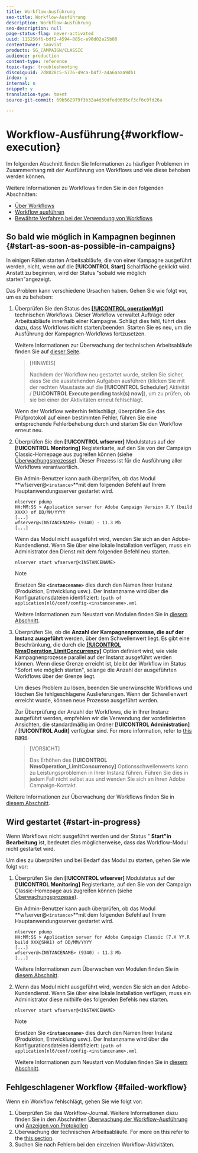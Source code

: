 ```yaml
---
title: Workflow-Ausführung
seo-title: Workflow-Ausführung
description: Workflow-Ausführung
seo-description: null
page-status-flag: never-activated
uuid: 115256f6-bdf2-4594-885c-e90d02a25b80
contentOwner: sauviat
products: SG_CAMPAIGN/CLASSIC
audience: production
content-type: reference
topic-tags: troubleshooting
discoiquuid: 7d8828c5-5776-49ca-b4f7-a4a6aaaa9db1
index: y
internal: n
snippet: y
translation-type: tm+mt
source-git-commit: 69b562979f3b32a4d30dfed0695cf3cf6c0fd26a

---
```



# Workflow-Ausführung{#workflow-execution}

Im folgenden Abschnitt finden Sie Informationen zu häufigen Problemen im Zusammenhang mit der Ausführung von Workflows und wie diese behoben werden können.

Weitere Informationen zu Workflows finden Sie in den folgenden Abschnitten:

* [Über Workflows](../../workflow/using/about-workflows.md)
* [Workflow ausführen](../../workflow/using/executing-a-workflow.md)
* [Bewährte Verfahren bei der Verwendung von Workflows](../../workflow/using/workflow-best-practices.md)

## So bald wie möglich in Kampagnen beginnen {#start-as-soon-as-possible-in-campaigns}

In einigen Fällen starten Arbeitsabläufe, die von einer Kampagne ausgeführt werden, nicht, wenn auf die **[!UICONTROL Start]** Schaltfläche geklickt wird. Anstatt zu beginnen, wird der Status &quot;sobald wie möglich starten&quot;angezeigt.

Das Problem kann verschiedene Ursachen haben. Gehen Sie wie folgt vor, um es zu beheben:

1. Überprüfen Sie den Status des [**[!UICONTROL operationMgt]**](../../workflow/using/campaign.md) technischen Workflows. Dieser Workflow verwaltet Aufträge oder Arbeitsabläufe innerhalb einer Kampagne. Schlägt dies fehl, führt dies dazu, dass Workflows nicht starten/beenden. Starten Sie es neu, um die Ausführung der Kampagnen-Workflows fortzusetzen.

   Weitere Informationen zur Überwachung der technischen Arbeitsabläufe finden Sie auf [dieser Seite](../../workflow/using/monitoring-technical-workflows.md).

   >[HINWEIS]
   >
   >Nachdem der Workflow neu gestartet wurde, stellen Sie sicher, dass Sie die ausstehenden Aufgaben ausführen (klicken Sie mit der rechten Maustaste auf die **[!UICONTROL Scheduler]** Aktivität / **[!UICONTROL Execute pending task(s) now]**), um zu prüfen, ob sie bei einer der Aktivitäten erneut fehlschlägt.

   Wenn der Workflow weiterhin fehlschlägt, überprüfen Sie das Prüfprotokoll auf einen bestimmten Fehler, führen Sie eine entsprechende Fehlerbehebung durch und starten Sie den Workflow erneut neu.

1. Überprüfen Sie den **[!UICONTROL wfserver]** Modulstatus auf der **[!UICONTROL Monitoring]** Registerkarte, auf den Sie von der Campaign Classic-Homepage aus zugreifen können (siehe [Überwachungsprozesse](../../production/using/monitoring-processes.md)). Dieser Prozess ist für die Ausführung aller Workflows verantwortlich.

   Ein Admin-Benutzer kann auch überprüfen, ob das Modul **wfserver@`<instance>`**mit dem folgenden Befehl auf Ihrem Hauptanwendungsserver gestartet wird.

   ```
   nlserver pdump
   HH:MM:SS > Application server for Adobe Campaign Version X.Y (build XXXX) of DD/MM/YYYY
   [...]
   wfserver@<INSTANCENAME> (9340) - 11.3 Mb
   [...]
   ```

   Wenn das Modul nicht ausgeführt wird, wenden Sie sich an den Adobe-Kundendienst. Wenn Sie über eine lokale Installation verfügen, muss ein Administrator den Dienst mit dem folgenden Befehl neu starten.

   ```
   nlserver start wfserver@<INSTANCENAME>
   ```

   >[!NOTE]
   >
   >Ersetzen Sie **`<instancename>`** dies durch den Namen Ihrer Instanz (Produktion, Entwicklung usw.). Der Instanzname wird über die Konfigurationsdateien identifiziert:
   >`[path of application]nl6/conf/config-<instancename>.xml`

   Weitere Informationen zum Neustart von Modulen finden Sie in [diesem Abschnitt](../../production/using/usual-commands.md#module-launch-commands).

1. Überprüfen Sie, ob die **Anzahl der Kampagnenprozesse, die auf der Instanz ausgeführt** werden, über dem Schwellenwert liegt. Es gibt eine Beschränkung, die durch die [**[!UICONTROL NmsOperation_LimitConcurrency]**](../../installation/using/configuring-campaign-options.md#campaign-e-workflow-management) Option definiert wird, wie viele Kampagnenprozesse parallel auf der Instanz ausgeführt werden können. Wenn diese Grenze erreicht ist, bleibt der Workflow im Status &quot;Sofort wie möglich starten&quot;, solange die Anzahl der ausgeführten Workflows über der Grenze liegt.

   Um dieses Problem zu lösen, beenden Sie unerwünschte Workflows und löschen Sie fehlgeschlagene Auslieferungen. Wenn der Schwellenwert erreicht wurde, können neue Prozesse ausgeführt werden.

   Zur Überprüfung der Anzahl der Workflows, die in Ihrer Instanz ausgeführt werden, empfehlen wir die Verwendung der vordefinierten Ansichten, die standardmäßig im Ordner **[!UICONTROL Administration]** / **[!UICONTROL Audit]** verfügbar sind. For more information, refer to [this page](../../workflow/using/monitoring-workflow-execution.md#filtering-workflows-status).

   >[VORSICHT]
   >
   >Das Erhöhen des **[!UICONTROL NmsOperation_LimitConcurrency]** Optionsschwellenwerts kann zu Leistungsproblemen in Ihrer Instanz führen. Führen Sie dies in jedem Fall nicht selbst aus und wenden Sie sich an Ihren Adobe Campaign-Kontakt.

Weitere Informationen zur Überwachung der Workflows finden Sie in [diesem Abschnitt](../../workflow/using/monitoring-workflow-execution.md).

## Wird gestartet {#start-in-progress}

Wenn Workflows nicht ausgeführt werden und der Status &quot; **Start&quot;in Bearbeitung** ist, bedeutet dies möglicherweise, dass das Workflow-Modul nicht gestartet wird.

Um dies zu überprüfen und bei Bedarf das Modul zu starten, gehen Sie wie folgt vor:

1. Überprüfen Sie den **[!UICONTROL wfserver]** Modulstatus auf der **[!UICONTROL Monitoring]** Registerkarte, auf den Sie von der Campaign Classic-Homepage aus zugreifen können (siehe [Überwachungsprozesse](../../production/using/monitoring-processes.md)).

   Ein Admin-Benutzer kann auch überprüfen, ob das Modul **wfserver@`<instance>`**mit dem folgenden Befehl auf Ihrem Hauptanwendungsserver gestartet wird.

   ```
   nlserver pdump
   HH:MM:SS > Application server for Adobe Campaign Classic (7.X YY.R build XXX@SHA1) of DD/MM/YYYY
   [...]
   wfserver@<INSTANCENAME> (9340) - 11.3 Mb
   [...]
   ```

   Weitere Informationen zum Überwachen von Modulen finden Sie in [diesem Abschnitt](../../production/using/usual-commands.md#monitoring-commands-).

1. Wenn das Modul nicht ausgeführt wird, wenden Sie sich an den Adobe-Kundendienst. Wenn Sie über eine lokale Installation verfügen, muss ein Administrator diese mithilfe des folgenden Befehls neu starten.

   ```
   nlserver start wfserver@<INSTANCENAME>
   ```

   >[!NOTE]
   >
   >Ersetzen Sie **`<instancename>`** dies durch den Namen Ihrer Instanz (Produktion, Entwicklung usw.). Der Instanzname wird über die Konfigurationsdateien identifiziert:
   >`[path of application]nl6/conf/config-<instancename>.xml`

   Weitere Informationen zum Neustart von Modulen finden Sie in [diesem Abschnitt](../../production/using/usual-commands.md#module-launch-commands).

## Fehlgeschlagener Workflow {#failed-workflow}

Wenn ein Workflow fehlschlägt, gehen Sie wie folgt vor:

1. Überprüfen Sie das Workflow-Journal. Weitere Informationen dazu finden Sie in den Abschnitten [Überwachung der Workflow-Ausführung](../../workflow/using/monitoring-workflow-execution.md) und [Anzeigen von Protokollen](../../workflow/using/monitoring-workflow-execution.md#displaying-logs) .
1. Überwachung der technischen Arbeitsabläufe. For more on this refer to the [this section](../../workflow/using/monitoring-technical-workflows.md).
1. Suchen Sie nach Fehlern bei den einzelnen Workflow-Aktivitäten.
